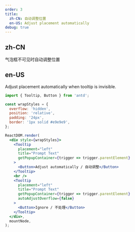 ```yaml
---
order: 3
title:
  zh-CN: 自动调整位置
  en-US: Adjust placement automatically
debug: true
---
```


## zh-CN

气泡框不可见时自动调整位置

## en-US

Adjust placement automatically when tooltip is invisible.

```jsx
import { Tooltip, Button } from 'antd';

const wrapStyles = {
  overflow: 'hidden',
  position: 'relative',
  padding: '24px',
  border: '1px solid #e9e9e9',
};

ReactDOM.render(
  <div style={wrapStyles}>
    <Tooltip
      placement="left"
      title="Prompt Text"
      getPopupContainer={trigger => trigger.parentElement}
    >
      <Button>Adjust automatically / 自动调整</Button>
    </Tooltip>
    <br />
    <Tooltip
      placement="left"
      title="Prompt Text"
      getPopupContainer={trigger => trigger.parentElement}
      autoAdjustOverflow={false}
    >
      <Button>Ignore / 不处理</Button>
    </Tooltip>
  </div>,
  mountNode,
);
```

<style>
.code-box-demo .ant-btn {
  margin-right: 1em;
  margin-bottom: 1em;
}
</style>
